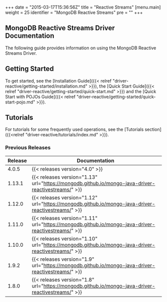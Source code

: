 +++
date = "2015-03-17T15:36:56Z"
title = "Reactive Streams"
[menu.main]
  weight = 25
  identifier = "MongoDB Reactive Streams"
  pre = "<i class='fa fa-refresh'></i>"
+++

## MongoDB Reactive Streams Driver Documentation

The following guide provides information on using the MongoDB Reactive Streams Driver.

## Getting Started

To get started, see the [Installation Guide]({{< relref "driver-reactive/getting-started/installation.md" >}}), 
the [Quick Start Guide]({{< relref "driver-reactive/getting-started/quick-start.md" >}}) and the 
[Quick Start with POJOs Guide]({{< relref "driver-reactive/getting-started/quick-start-pojo.md" >}}).

## Tutorials

For tutorials for some frequently used operations, see the [Tutorials section]({{<relref "driver-reactive/tutorials/index.md" >}}).


### Previous Releases

| Release | Documentation |
|---------|---------------|
| 4.0.5   | {{< releases version="4.0" >}} | 
| 1.13.1  | {{< releases version="1.13" url="https://mongodb.github.io/mongo-java-driver-reactivestreams/" >}} |
| 1.12.0  | {{< releases version="1.12" url="https://mongodb.github.io/mongo-java-driver-reactivestreams/" >}} |
| 1.11.0  | {{< releases version="1.11" url="https://mongodb.github.io/mongo-java-driver-reactivestreams/" >}} |
| 1.10.0  | {{< releases version="1.10" url="https://mongodb.github.io/mongo-java-driver-reactivestreams/" >}} |
| 1.9.2   | {{< releases version="1.9"  url="https://mongodb.github.io/mongo-java-driver-reactivestreams/" >}} |
| 1.8.0   | {{< releases version="1.8"  url="https://mongodb.github.io/mongo-java-driver-reactivestreams/" >}} |
